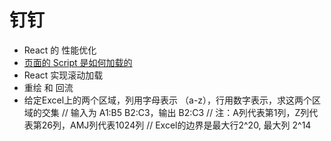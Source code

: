 # 钉钉

- React 的 性能优化
- [页面的 Script 是如何加载的](https://github.com/georgezouq/interview/blob/master/FE/CSS.md#JS解析流程)
- React 实现滚动加载
- 重绘 和 回流
- 给定Excel上的两个区域，列用字母表示 （a-z），行用数字表示，求这两个区域的交集
    // 输入为 A1:B5 B2:C3，输出 B2:C3
    // 注：A列代表第1列，Z列代表第26列，AMJ列代表1024列
    // Excel的边界是最大行2^20, 最大列 2^14
